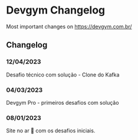 # Devgym Changelog 

Most important changes on https://devgym.com.br/

## Changelog 

### 12/04/2023
Desafio técnico com solução - Clone do Kafka

### 04/03/2023 
Devgym Pro - primeiros desafios com solução

### 08/01/2023 
Site no ar 🎉 com os desafios iniciais.  
